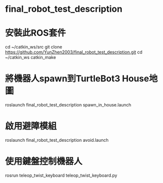 # final_robot_test_description

# 安裝此ROS套件
cd ~/catkin_ws/src
git clone https://github.com/YunZhen2003/final_robot_test_description.git
cd ~/catkin_ws
catkin_make

# 將機器人spawn到TurtleBot3 House地圖
roslaunch final_robot_test_description spawn_in_house.launch

# 啟用避障模組
roslaunch final_robot_test_description avoid.launch

# 使用鍵盤控制機器人
rosrun teleop_twist_keyboard teleop_twist_keyboard.py
